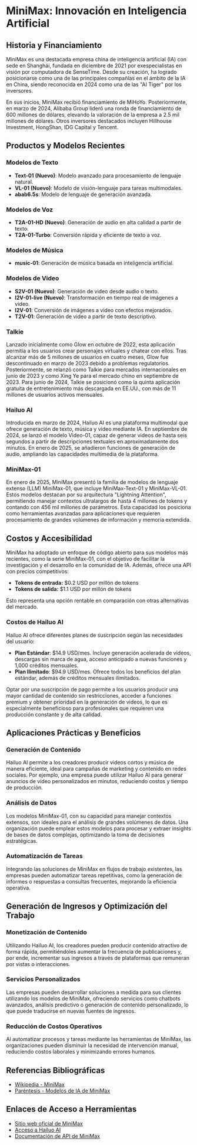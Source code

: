 # MiniMax: Innovación en Inteligencia Artificial

## Historia y Financiamiento

MiniMax es una destacada empresa china de inteligencia artificial (IA) con sede en Shanghái, fundada en diciembre de 2021 por exespecialistas en visión por computadora de SenseTime. Desde su creación, ha logrado posicionarse como una de las principales compañías en el ámbito de la IA en China, siendo reconocida en 2024 como una de las "AI Tiger" por los inversores.

En sus inicios, MiniMax recibió financiamiento de MiHoYo. Posteriormente, en marzo de 2024, Alibaba Group lideró una ronda de financiamiento de 600 millones de dólares, elevando la valoración de la empresa a 2.5 mil millones de dólares. Otros inversores destacados incluyen Hillhouse Investment, HongShan, IDG Capital y Tencent.

## Productos y Modelos Recientes

### Modelos de Texto
- **Text-01 (Nuevo)**: Modelo avanzado para procesamiento de lenguaje natural.
- **VL-01 (Nuevo)**: Modelo de visión-lenguaje para tareas multimodales.
- **abab6.5s**: Modelo de lenguaje de generación avanzada.

### Modelos de Voz
- **T2A-01-HD (Nuevo)**: Generación de audio en alta calidad a partir de texto.
- **T2A-01-Turbo**: Conversión rápida y eficiente de texto a voz.

### Modelos de Música
- **music-01**: Generación de música basada en inteligencia artificial.

### Modelos de Video
- **S2V-01 (Nuevo)**: Generación de video desde audio o texto.
- **I2V-01-live (Nuevo)**: Transformación en tiempo real de imágenes a video.
- **I2V-01**: Conversión de imágenes a video con efectos mejorados.
- **T2V-01**: Generación de video a partir de texto descriptivo.

### Talkie
Lanzado inicialmente como Glow en octubre de 2022, esta aplicación permitía a los usuarios crear personajes virtuales y chatear con ellos. Tras alcanzar más de 5 millones de usuarios en cuatro meses, Glow fue descontinuado en marzo de 2023 debido a problemas regulatorios. Posteriormente, se relanzó como Talkie para mercados internacionales en junio de 2023 y como Xing Ye para el mercado chino en septiembre de 2023. Para junio de 2024, Talkie se posicionó como la quinta aplicación gratuita de entretenimiento más descargada en EE.UU., con más de 11 millones de usuarios activos mensuales.

### Hailuo AI
Introducida en marzo de 2024, Hailuo AI es una plataforma multimodal que ofrece generación de texto, música y video mediante IA. En septiembre de 2024, se lanzó el modelo Video-01, capaz de generar videos de hasta seis segundos a partir de descripciones textuales en aproximadamente dos minutos. En enero de 2025, se añadieron funciones de generación de audio, ampliando las capacidades multimedia de la plataforma.

### MiniMax-01
En enero de 2025, MiniMax presentó la familia de modelos de lenguaje extenso (LLM) MiniMax-01, que incluye MiniMax-Text-01 y MiniMax-VL-01. Estos modelos destacan por su arquitectura "Lightning Attention", permitiendo manejar contextos ultralargos de hasta 4 millones de tokens y contando con 456 mil millones de parámetros. Esta capacidad los posiciona como herramientas avanzadas para aplicaciones que requieren procesamiento de grandes volúmenes de información y memoria extendida.

## Costos y Accesibilidad

MiniMax ha adoptado un enfoque de código abierto para sus modelos más recientes, como la serie MiniMax-01, con el objetivo de facilitar la investigación y el desarrollo en la comunidad de IA. Además, ofrece una API con precios competitivos:

- **Tokens de entrada:** $0.2 USD por millón de tokens
- **Tokens de salida:** $1.1 USD por millón de tokens

Esto representa una opción rentable en comparación con otras alternativas del mercado.

### Costos de Hailuo AI

Hailuo AI ofrece diferentes planes de suscripción según las necesidades del usuario:

- **Plan Estándar**: $14.9 USD/mes. Incluye generación acelerada de videos, descargas sin marca de agua, acceso anticipado a nuevas funciones y 1,000 créditos mensuales.
- **Plan Ilimitado**: $94.9 USD/mes. Ofrece todos los beneficios del plan estándar, además de créditos mensuales ilimitados.

Optar por una suscripción de pago permite a los usuarios producir una mayor cantidad de contenido sin restricciones, acceder a funciones premium y obtener prioridad en la generación de videos, lo que es especialmente beneficioso para profesionales que requieren una producción constante y de alta calidad.

## Aplicaciones Prácticas y Beneficios

### Generación de Contenido
Hailuo AI permite a los creadores producir videos cortos y música de manera eficiente, ideal para campañas de marketing y contenido en redes sociales. Por ejemplo, una empresa puede utilizar Hailuo AI para generar anuncios de video personalizados en minutos, reduciendo costos y tiempo de producción.

### Análisis de Datos
Los modelos MiniMax-01, con su capacidad para manejar contextos extensos, son ideales para el análisis de grandes volúmenes de datos. Una organización puede emplear estos modelos para procesar y extraer insights de bases de datos complejas, optimizando la toma de decisiones estratégicas.

### Automatización de Tareas
Integrando las soluciones de MiniMax en flujos de trabajo existentes, las empresas pueden automatizar tareas repetitivas, como la generación de informes o respuestas a consultas frecuentes, mejorando la eficiencia operativa.

## Generación de Ingresos y Optimización del Trabajo

### Monetización de Contenido
Utilizando Hailuo AI, los creadores pueden producir contenido atractivo de forma rápida, permitiéndoles aumentar la frecuencia de publicaciones y, por ende, incrementar sus ingresos a través de plataformas que remuneran por vistas o interacciones.

### Servicios Personalizados
Las empresas pueden desarrollar soluciones a medida para sus clientes utilizando los modelos de MiniMax, ofreciendo servicios como chatbots avanzados, análisis predictivo o generación de contenido personalizado, lo que puede traducirse en nuevas fuentes de ingresos.

### Reducción de Costos Operativos
Al automatizar procesos y tareas mediante las herramientas de MiniMax, las organizaciones pueden disminuir la necesidad de intervención manual, reduciendo costos laborales y minimizando errores humanos.

## Referencias Bibliográficas

- [Wikipedia - MiniMax](https://en.wikipedia.org/wiki/MiniMax_%28company%29?utm_source=chatgpt.com)
- [Paréntesis - Modelos de IA de MiniMax](https://www.parentesis.media/minimax-lanza-nuevos-modelos-de-codigo-abierto-y-con-una-gran-ventana-de-contexto/?utm_source=chatgpt.com)

## Enlaces de Acceso a Herramientas

- [Sitio web oficial de MiniMax](https://www.minimaxi.com/en)
- [Acceso a Hailuo AI](https://hailuoai.video)
- [Documentación de API de MiniMax](https://www.minimax.io/platform/document/platform%20introduction?key=66701c8e1d57f38758d58198)
